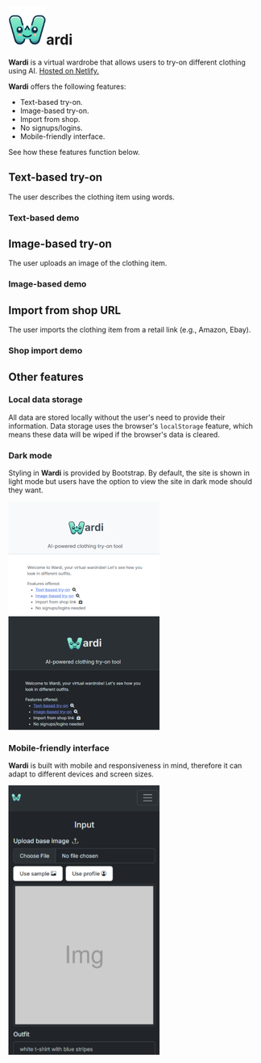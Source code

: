 # <img src="/public/icon2.png" width=75/>ardi

**Wardi** is a virtual wardrobe that allows users to try-on different clothing using AI. [Hosted on Netlify.](https://wwwardi.netlify.app/)

**Wardi** offers the following features:

- Text-based try-on.
- Image-based try-on.
- Import from shop.
- No signups/logins.
- Mobile-friendly interface.

See how these features function below.

## Text-based try-on

The user describes the clothing item using words.

### Text-based demo

## Image-based try-on

The user uploads an image of the clothing item.

### Image-based demo

## Import from shop URL

The user imports the clothing item from a retail link (e.g., Amazon, Ebay).

### Shop import demo

## Other features

### Local data storage

All data are stored locally without the user's need to provide their information. Data storage uses the browser's `localStorage` feature, which means these data will be wiped if the browser's data is cleared.

### Dark mode

Styling in **Wardi** is provided by Bootstrap. By default, the site is shown in light mode but users have the option to view the site in dark mode should they want.

<img src="/public/readme/light.png" width=300 />
<img src="/public/readme/dark.png" width=300 />

### Mobile-friendly interface

**Wardi** is built with mobile and responsiveness in mind, therefore it can adapt to different devices and screen sizes.

<img src="/public/readme/mobile.png" width=300 />
